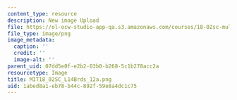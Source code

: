 ```yaml
---
content_type: resource
description: New image Upload
file: https://ol-ocw-studio-app-qa.s3.amazonaws.com/courses/18-02sc-multivariable-calculus-fall-2010/1abed8a1eb78b44c892f59e8a4dc1c75_MIT18_02SC_L14Brds_12a.png
file_type: image/png
image_metadata:
  caption: ''
  credit: ''
  image-alt: ''
parent_uid: 07dd5e0f-e2b2-03b0-b268-5c1b278acc2a
resourcetype: Image
title: MIT18_02SC_L14Brds_12a.png
uid: 1abed8a1-eb78-b44c-892f-59e8a4dc1c75
---
```

